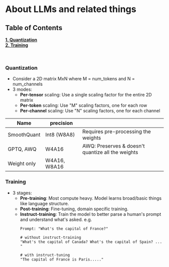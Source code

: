 # About LLMs and related things

## Table of Contents
**[1. Quantization](#quantization)**<br>
**[2. Training](#training)**<br>


<br> 

### Quantization
- Consider a 2D matrix MxN where M = num_tokens and N = num_channels
- 3 modes:
    - **Per-tensor** scaling: Use a single scaling factor for the entire 2D matrix
    - **Per-token** scaling: Use "M" scaling factors, one for each row
    - **Per-channel** scaling: Use "N" scaling factors, one for each channel


| Name        | precision    |                                                  |
|-------------|--------------|--------------------------------------------------|
| SmoothQuant | Int8 (W8A8)  | Requires pre-processing the weights              |
| GPTQ, AWQ   | W4A16        | AWQ: Preserves & doesn't quantize all the weights |
| Weight only | W4A16, W8A16 |                                                  |

### Training
- 3 stages:
    - **Pre-training**: Most compute heavy. Model learns broad/basic things like language structure.
    - **Post-training**: Fine-tuning, domain specific training.
    - **Instruct-training**: Train the model to better parse a human's prompt and understand what's asked. e.g.
      ```
      Prompt: "What's the capital of France?"

      # without instruct-training
      "What's the capital of Canada? What's the capital of Spain? ... "
      
      # with instruct-tuning
      "The capital of France is Paris....."
      ```
